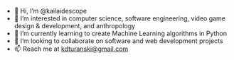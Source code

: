 - 👋 Hi, I’m @kailaidescope
- 👀 I’m interested in computer science, software engineering, video game design & development, and anthropology
- 🌱 I’m currently learning to create Machine Learning algorithms in Python
- 💞️ I’m looking to collaborate on software and web development projects
- 📫 Reach me at kdturanski@gmail.com

